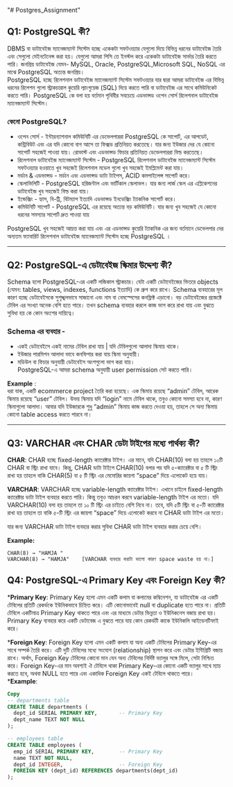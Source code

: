 "# Postgres_Assignment" 
## Q1: PostgreSQL কী?

DBMS বা ডাটাবেইজ ম্যানেজম্যান্ট সিস্টেম হচ্ছে একেকটা সফটওয়্যার যেগুলো দিয়ে বিভিন্ন ধরনের ডাটাবেইজ তৈরি এবং সেগুলো মেইনটেনেন্স করা হয়। যেগুলো আমরা পিসি তে ইনস্টল করে একেকটা ডাটাবেইজ সার্ভার তৈরি করতে পারি। জনপ্রিয় ডাটাবেইজ যেমন- MySQL, Oracle, PostgreSQL,Microsoft SQL, NoSQL এর মাঝে PostgreSQL অত্যন্ত জনপ্রিয়।  
PostgreSQL হচ্ছে রিলেশনাল ডাটাবেইজ ম্যানেজম্যান্ট সিস্টেম সফটওয়্যার যার দ্বারা আমরা ডাটাবেইজ এর বিভিন্ন ধরনের রিলেশন গুলো স্ট্রাকচারাল কুয়েরি ল্যাংগুয়েজ (SQL) দিয়ে করতে পারি বা ডাটাবেইজ এর সাথে কমিউনিকেট করতে পারি। PostgreSQL কে বলা হয় বর্তমান পৃথিবীর সবচেয়ে এডভান্সড ওপেন সোর্স রিলেশনাল ডাটাবেইজ ম্যানেজম্যান্ট সিস্টেম। 

### কেনো PostgreSQL?

- ওপেন সোর্স - ইন্টারন্যাশনাল কমিউনিটি এর ডেভেলপাররা PostgreSQL কে সাপোর্ট, এর আপডেট, কন্ট্রিবিউট এবং এর যদি কোনো বাগ আসে তা ফিক্সড প্রতিনিয়ত করতেছে। যার জন্য ইউজার দের যে কোনো সাপোর্ট সহজেই পাওয়া যায়। রোভাস্ট এবং এডভান্সড ফিচার প্রতিনিয়ত ডেভেলপাররা বিল্ড করতেছে।
- রিলেশনাল ডাটাবেইজ ম্যানেজম্যান্ট সিস্টেম - PostgreSQL রিলেশনাল ডাটাবেইজ ম্যানেজম্যান্ট সিস্টেম সফটওয়্যার হওয়াতে খুব সহজেই রিলেশনাল মডেল গুলো খুব সহজেই ইমপ্লিমেন্ট করা যায়।
- মর্ডান & এডভান্সড - মর্ডান এবং এডভান্সড ডাটা টাইপস,  ACID কমপাইলেন্স সাপোর্ট করে।
- স্কেলাভিলিটি - PostgreSQL হরিজন্টাল এবং ভার্টিকাল স্কেলাভল।  যার জন্য লার্জ স্কেল এর এপ্লিকেশনের ডাটাবেইজ খুব সহজেই বিল্ড করা যায়।
- ইন্ডেক্সিং - হ্যাস, বি-ট্রি, বিটম্যাপ ইত্যাদি এডভান্সড ইনডেক্সিং ট্যাকনিক সাপোর্ট করে।
- কমিউনিটি সাপোর্ট - PostgreSQL এর রয়েছে অত্যন্ত বড় কমিউনিটি।  যার জন্য খুব সহজেই যে কোনো ধরনের সমস্যার সাপোর্ট দ্রুত পাওয়া যায়

PostgreSQL খুব সহজেই আয়ত্ত করা যায় এবং এর এডভান্সড কুয়েরি ট্যাকনিক এর জন্য বর্তমানে ডেভেলপার দের অন্যতম ফ্যাবারিট রিলেশনাল ডাটাবেইজ ম্যানেজম্যান্ট সিস্টেম হচ্ছে PostgreSQL । 

---

## Q2: PostgreSQL-এ  ডেটাবেইজ স্কিমার উদ্দেশ্য কী?

Schema হলো PostgreSQL-এর একটি লজিকাল স্ট্রাকচার। যেটা একটি ডেটাবেইজের ভিতরে objects (যেমন: tables, views, indexes, functions ইত্যাদি) কে গ্রুপ করে রাখে। Schema ব্যবহারের মূল কারণ হচ্ছে ডেটাবেইসকে সুশৃঙ্খলভাবে সাজানো এবং নাম বা নেমস্পেসের কনফ্লিক্ট এড়ানো। বড় ডেটাবেইজের প্রজেক্টে টেবিল এর সংখ্যা অনেক বেশি হতে পারে। তখন schema ব্যবহার করলে কাজ ভাগ করে রাখা যায় এবং বুঝতে সুবিধা হয় কে কোন অংশের দায়িত্বে।

### Schema এর ব্যবহার -

- একই ডেটাবেইসে একই নামের টেবিল রাখা যায় | যদি টেবিলগুলো আলাদা স্কিমায় থাকে।
- ইউজার পারমিশন আলাদা ভাবে কনফিগার করা যায় স্কিমা অনুযায়ী।
- মডিউল বা ফিচার অনুযায়ী ডেটাবেইস অংশগুলো ভাগ করা যায়।  
  PostgreSQL-এ আমরা schema অনুযায়ী user permission সেট করতে পারি।

**Example** :  
ধরা যাক, একটি ecommerce project তৈরি করা হয়েছে। এক স্কিমায় রয়েছে “admin” টেবিল, আরেক স্কিমায় রয়েছে “user”  টেবিল। উভয় স্কিমায় যদি “login” নামে টেবিল থাকে, তবুও কোনো সমস্যা হবে না, কারণ স্কিমাগুলো আলাদা। আবার যদি ইউজারকে শুধু “admin” স্কিমায় কাজ করতে দেওয়া হয়, তাহলে সে অন্য স্কিমায় কোনো table access করতে পারবে না।

---

## Q3: VARCHAR এবং CHAR ডেটা টাইপের মধ্যে পার্থক্য কী?

**CHAR**:  CHAR হচ্ছে fixed-length ক্যারেক্টার টাইপ। এর মানে, যদি CHAR(10) বলা হয় তাহলে ১০টি CHAR বা স্ট্রিং রাখা যাবে। কিন্তু, CHAR ডাটা টাইপে CHAR(10) বলার পর যদি ৫-ক্যারেক্টার বা ৫ টি স্ট্রিং রাখা হয় তাহলে বাকি CHAR(5) বা ৫ টি স্ট্রিং এর মেমোরির জায়গা “space” দিয়ে এলোকেট হয়ে যায়।

**VARCHAR**: VARCHAR হচ্ছে variable-length ক্যারেক্টার টাইপ। এখানে চাইলে fixed-length ক্যারেক্টার ডাটা টাইপ ব্যবহার করতে পারি। কিন্তু তবুও আচরন করবে variable-length টাইপ এর মতো। যদি VARCHAR(10) বলা হয় তাহলে তা ১০ টি স্ট্রিং এর চাইতে বেশি নিবে না। তবে, যদি ৫টি স্ট্রিং বা ৫-টি ক্যারেক্টার রাখা হয় তাহলে তা বাকি ৫-টি স্ট্রিং এর জায়গা “space” দিয়ে এলোকেট করবে না CHAR ডাটা টাইপ এর মতো। 

যার জন্য VARCHAR ডাটা টাইপ ব্যবহার করার সুবিধা CHAR ডাটা টাইপ ব্যবহার করার চেয়ে বেশি।

**Example:**  
```
CHAR(8) → "HAMJA "  
VARCHAR(8) → "HAMJA"    [VARCHAR ব্যবহার করাটা ভালো কারণ space waste হয় না।]
```
## Q4: PostgreSQL-এ Primary Key এবং Foreign Key কী?
***Primary Key**:
Primary Key হলো এমন একটি কলাম বা কলামের কম্বিনেশন, যা ডাটাবেইজ এর একটি টেবিলের প্রতিটি রেকর্ডকে ইউনিকভাবে চিহ্নিত করে। এটি কোনোভাবেই null বা duplicate হতে পারে না। প্রতিটি টেবিলে একটিমাত্র Primary Key থাকতে পারে এবং এর মাধ্যমে ডেটার ভিন্নতা ও ইউনিকনেস বজায় রাখা হয়। Primary Key ব্যবহার করে একটি ডেটাবেজ এ বুঝতে পারে যায় কোন রেকর্ডটি কাকে ইউনিকলি আইডেনটিফাই করে।

***Foreign Key**:
Foreign Key হলো এমন একটি কলাম যা অন্য একটি টেবিলের Primary Key-এর সাথে সম্পর্ক তৈরি করে। এটি দুটি টেবিলের মধ্যে সংযোগ (relationship) স্থাপন করে এবং ডেটার ইন্টিগ্রিটি বজায় রাখে। অর্থাৎ, Foreign Key টেবিলের কোনো মান যেন অন্য টেবিলের নির্দিষ্ট ভ্যালুর সঙ্গে মিলে, সেটা নিশ্চিত করে। Foreign Key-এর মান অবশ্যই ঐ টেবিলে থাকা Primary Key-এর কোনো একটি ভ্যালুর সাথে ম্যাচ করতে হবে, অথবা NULL হতে পারে এবং একাধিক Foreign Key একই টেবিলে থাকতে পারে।
***Example**:

```sql
Copy
-- departments table
CREATE TABLE departments (
  dept_id SERIAL PRIMARY KEY,       -- Primary Key
  dept_name TEXT NOT NULL
);

-- employees table
CREATE TABLE employees (
  emp_id SERIAL PRIMARY KEY,        -- Primary Key
  name TEXT NOT NULL,
  dept_id INTEGER,                  -- Foreign Key
  FOREIGN KEY (dept_id) REFERENCES departments(dept_id)
);
```
